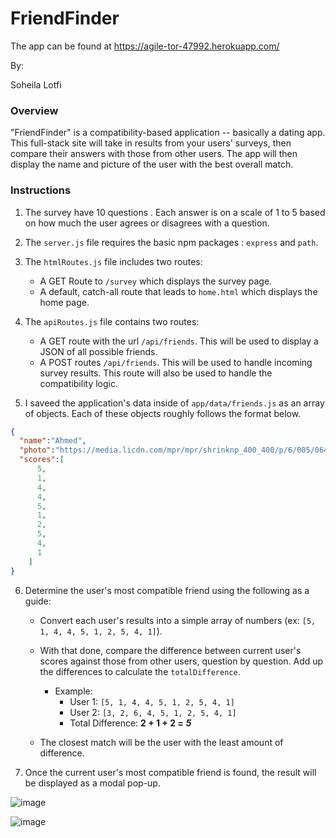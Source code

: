 # FriendFinder 

The app can be found at https://agile-tor-47992.herokuapp.com/

By:

Soheila Lotfi


### Overview

 "FriendFinder" is a compatibility-based application -- basically a dating app. This full-stack site will take in results from your
 users' surveys, then compare their answers with those from other users. 
 The app will then display the name and picture of the user with the best overall match.

### Instructions

1. The survey have 10 questions . Each answer is on a scale of 1 to 5 based on how much the user agrees or disagrees with a question.

2. The `server.js` file requires the basic npm packages : `express` and `path`.

3. The `htmlRoutes.js` file includes two routes:

   * A GET Route to `/survey` which  displays the survey page.
   * A default, catch-all route that leads to `home.html` which displays the home page.

4. The `apiRoutes.js` file contains two routes:

   * A GET route with the url `/api/friends`. This will be used to display a JSON of all possible friends.
   * A POST routes `/api/friends`. This will be used to handle incoming survey results. This route will also be used to handle the compatibility logic.

5. I saveed the application's data inside of `app/data/friends.js` as an array of objects. Each of these objects roughly follows the format below.

```json
{
  "name":"Ahmed",
  "photo":"https://media.licdn.com/mpr/mpr/shrinknp_400_400/p/6/005/064/1bd/3435aa3.jpg",
  "scores":[
      5,
      1,
      4,
      4,
      5,
      1,
      2,
      5,
      4,
      1
    ]
}
```

6. Determine the user's most compatible friend using the following as a guide:

   * Convert each user's results into a simple array of numbers (ex: `[5, 1, 4, 4, 5, 1, 2, 5, 4, 1]`).
   * With that done, compare the difference between current user's scores against those from other users, question by question. Add up the differences to calculate the `totalDifference`.
     * Example:
       * User 1: `[5, 1, 4, 4, 5, 1, 2, 5, 4, 1]`
       * User 2: `[3, 2, 6, 4, 5, 1, 2, 5, 4, 1]`
       * Total Difference: **2 + 1 + 2 =** **_5_**
   
   * The closest match will be the user with the least amount of difference.

7. Once the current user's most compatible friend is found, the result will be displayed as a modal pop-up.



![image](https://user-images.githubusercontent.com/49765334/64067993-cbee4580-cbff-11e9-8d68-300df9310e22.png)


![image](https://user-images.githubusercontent.com/49765334/64050588-8b7ec100-cb46-11e9-9ce3-b4939a7392b8.png)



